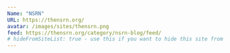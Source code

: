 ```yaml
---
Name: "NSRN"
URL: https://thensrn.org/
avatar: /images/sites/thensrn.png
feed: https://thensrn.org/category/nsrn-blog/feed/
# hideFromSiteList: true - use this if you want to hide this site from the list of sites on this page: https://eleventy-m10y.lkmt.us/sites/
---
```

